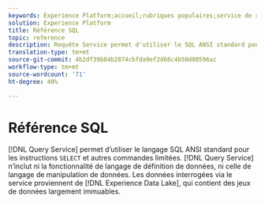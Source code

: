 ```yaml
---
keywords: Experience Platform;accueil;rubriques populaires;service de requête;service de Requête;sql;sql reference;
solution: Experience Platform
title: Référence SQL
topic: reference
description: Requête Service permet d'utiliser le SQL ANSI standard pour les instructions SELECT et d'autres commandes limitées.
translation-type: tm+mt
source-git-commit: 4b2df39b84b2874cbfda9ef2d68c4b50d00596ac
workflow-type: tm+mt
source-wordcount: '71'
ht-degree: 40%

---
```



# Référence SQL

[!DNL Query Service] permet d’utiliser le langage SQL ANSI standard pour les instructions `SELECT` et autres commandes limitées. [!DNL Query Service] n’inclut ni la fonctionnalité de langage de définition de données, ni celle de langage de manipulation de données. Les données interrogées via le service proviennent de [!DNL Experience Data Lake], qui contient des jeux de données largement immuables.
